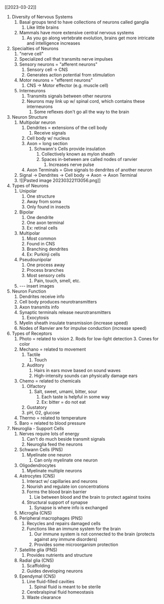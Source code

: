 [[2023-03-22]]

1. Diversity of Nervous Systems
	1. Basal groups tend to have collections of neurons called ganglia
		1. Like little brains
	2. Mammals have more extensive central nervous systems 
		1. As you go along vertebrate evolution, brains get more intricate and intelligence increases 
2. Specialties of Neurons
	1. "nerve cell"
	2. Specialized cell that transmits nerve impulses
	3. Sensory neurons = "afferent neurons"
		1. Sensory cell -> CNS
		2. Generates action potential from stimulation 
	4. Motor neurons = "efferent neurons"
		1. CNS -> Motor effector (e.g. muscle cell)
	5. Interneurons
		1. Transmits signals between other neurons
		2. Neurons may link up w/ spinal cord, which contains these interneurons
			1. Some reflexes don't go all the way to the brain
3. Neuron Structure
	1. Multipolar neuron
		1. Dendrites = extensions of the cell body
			1. Receive signals
		2. Cell body w/ nucleus 
		3. Axon = long section 
			1. Schwann's Cells provide insulation
				1. Collectively known as mylon sheath
				2. Spaces in-between are called nodes of ranvier
					1. Increases nerve pulse
		4. Axon Terminals = Give signals to dendrites of another neuron 
	2. Signal -> Dendrites -> Cell body -> Axon -> Axon Terminal
	3. ![[Pasted image 20230322113056.png]]
4. Types of Neurons
	1. Unipolar
		1. One structure
		2. Away from soma
		3. Only found in insects
	2. Bipolar
		1. One dendrite
		2. One axon terminal
		3. Ex: retinal cells
	3. Multipolar
		1. Most common
		2. Found in CNS
		3. Branching dendrites
		4. Ex: Purkinji cells
	4. Pseudounipolar
		1. One process away
		2. Process branches
		3. Most sensory cells
			1. Pain, touch, smell, etc.
	5. --- insert images
5. Neuron Function
	1. Dendrites receive info
	2. Cell body produces neurotransmitters
	3. Axon transmits info
	4. Synaptic terminals release neurotransmitters
		1. Exocytosis
	5. Myelin sheath insulate transmission (increase speed)
	6. Nodes of Ranvier are for impulse conduction (increase speed)
6. Types of Receptors
	1. Photo = related to vision
		2. Rods for low-light detection 
		3. Cones for color
	3. Mechano = related to movement
		1. Tactile
			1. Touch
		2. Auditory
			1. Hairs in ears move based on sound waves
			2. High-intensity sounds can physically damage ears 
	4. Chemo = related to chemicals 
		1. Olfactory
			1. Salt, sweet, umami, bitter, sour
				1. Each taste is helpful in some way
				2. Ex: bitter = do not eat
		2. Gustatory
		3. pH, O2, glucose
	5. Thermo = related to temperature
	6. Baro = related to blood pressure
7. Neuroglia - Support Cells
	1. Nerves require lots of energy
		1. Can't do much beside transmit signals
		2. Neuroglia feed the neurons 
	2. Schwann Cells (PNS)
		1. Myelinate one neuron
			1. Can only myelinate one neuron
	3. Oligodendrocytes
		1. Myelinate multiple neurons
	4. Astrocytes (CNS)
		1. Interact w/ capillaries and neurons
		2. Nourish and regulate ion concentrations
		3. Forms the blood brain barrier
			1. Lie between blood and the brain to protect against toxins
		4. Structural support of synapse
			1. Synapse is where info is exchanged
	5. Microglia (CNS)
	6. Peripheral macrophages (PNS)
		1. Recycles and repairs damaged cells 
		2. Functions like an immune system for the brain
			1. Our immune system is not connected to the brain (protects against any immune disorders)
			2. Provides some microorganism protection
	7. Satellite glia (PNS)
		1. Provides nutrients and structure
	8. Radial glia (CNS)
		1. Scaffolding
		2. Guides developing neurons
	9. Ependymal (CNS)
		1. Line fluid-filled cavities
			1. Spinal fluid is meant to be sterile
		2. Cerebralspinal fluid homeostasis
		3. Waste clearance
